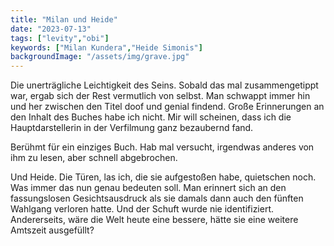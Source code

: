 ```yaml
---
title: "Milan und Heide"
date: "2023-07-13"
tags: ["levity","obi"]
keywords: ["Milan Kundera","Heide Simonis"]
backgroundImage: "/assets/img/grave.jpg"
---
```

Die unerträgliche Leichtigkeit des Seins. Sobald das mal zusammengetippt war, ergab sich der Rest vermutlich von selbst. Man schwappt immer hin und her zwischen den Titel doof und genial findend. Große Erinnerungen an den Inhalt des Buches habe ich nicht. Mir will scheinen, dass ich die Hauptdarstellerin in der Verfilmung ganz bezaubernd fand.

Berühmt für ein einziges Buch. Hab mal versucht, irgendwas anderes von ihm zu lesen, aber schnell abgebrochen.

Und Heide. Die Türen, las ich, die sie aufgestoßen habe, quietschen noch. Was immer das nun genau bedeuten soll. Man erinnert sich an den fassungslosen Gesichtsausdruck als sie damals dann auch den fünften Wahlgang verloren hatte. Und der Schuft wurde nie identifiziert. Andererseits, wäre die Welt heute eine bessere, hätte sie eine weitere Amtszeit ausgefüllt?